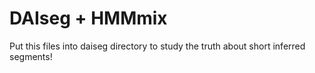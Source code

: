 # DAIseg + HMMmix
Put this files into daiseg directory to study the truth about short inferred segments!
